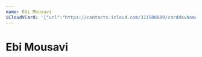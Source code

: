 ```yaml
---
name: Ebi Mousavi
iCloudVCard: '{"url":"https://contacts.icloud.com/311500889/carddavhome/card/128F2110-D07F-4524-946A-52F72A4CB296.vcf","etag":"\"kmfh9yv1\"","data":"BEGIN:VCARD\r\nVERSION:3.0\r\nFN:\r\nN:Mousavi;Ebi;;;\r\nUID:C369EDC3-B773-4289-9B2F-473442C21930\r\nPRODID:-//Apple Inc.//Apple WebDAV Outlook Store 4.8.26//ENX-APPLE-OL-MAPPI\r\n NG-INFO:1\r\nREV:2025-04-03T22:17:23Z\r\nORG:;\r\nEND:VCARD"}'
---
```

# Ebi Mousavi